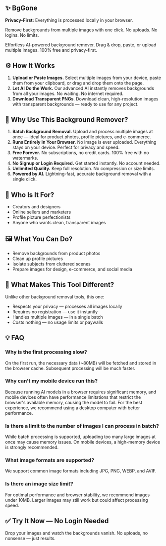 ## ✨ BgGone

**Privacy-First:** Everything is processed locally in your browser.

Remove backgrounds from multiple images with one click. No uploads. No logins. No limits.

Effortless AI-powered background remover. Drag & drop, paste, or upload multiple images. 100% free and privacy-first.

## ⚙️ How It Works
1. **Upload or Paste Images.** 
Select multiple images from your device, paste them from your clipboard, or drag and drop them onto the page.
1. **Let AI Do the Work.**
Our advanced AI instantly removes backgrounds from all your images. No waiting. No internet required.
1. **Download Transparent PNGs**.
Download clean, high-resolution images with transparent backgrounds — ready to use for any project.

## 🚀 Why Use This Background Remover?
1. **Batch Background Removal.**
Upload and process multiple images at once — ideal for product photos, profile pictures, and e-commerce.
1. **Runs Entirely in Your Browser.**
No image is ever uploaded. Everything stays on your device. Perfect for privacy and speed.
1. **Free Forever.**
No subscriptions, no credit cards. 100% free with no watermarks.
1. **No Signup or Login Required.**
Get started instantly. No account needed.
1. **Unlimited Quality.**
Keep full resolution. No compression or size limits.
1. **Powered by AI.**
Lightning-fast, accurate background removal with a single click.

## 🧩 Who Is It For?
- Creators and designers
- Online sellers and marketers
- Profile picture perfectionists
- Anyone who wants clean, transparent images

## 🖼️ What You Can Do?
- Remove backgrounds from product photos
- Clean up profile pictures
- Isolate subjects from cluttered scenes
- Prepare images for design, e-commerce, and social media

## 💬 What Makes This Tool Different?
Unlike other background removal tools, this one:

- Respects your privacy — processes all images locally
- Requires no registration — use it instantly
- Handles multiple images — in a single batch
- Costs nothing — no usage limits or paywalls

## 💡 FAQ
### Why is the first processing slow?
On the first run, the necessary data (~80MB) will be fetched and stored in the browser cache. Subsequent processing will be much faster.

### Why can't my mobile device run this?
Because running AI models in a browser requires significant memory, and mobile devices often have performance limitations that restrict the browser's available memory, causing the model to fail. For the best experience, we recommend using a desktop computer with better performance.

### Is there a limit to the number of images I can process in batch?
While batch processing is supported, uploading too many large images at once may cause memory issues. On mobile devices, a high-memory device is strongly recommended.

### What image formats are supported?
We support common image formats including JPG, PNG, WEBP, and AVIF.

### Is there an image size limit?
For optimal performance and browser stability, we recommend images under 10MB. Larger images may still work but could affect processing speed.

## ✅ Try It Now — No Login Needed
Drop your images and watch the backgrounds vanish.
No uploads, no nonsense — just results.